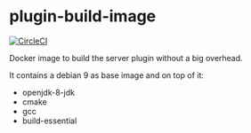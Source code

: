 # plugin-build-image
[![CircleCI](https://circleci.com/gh/ragemp-java/plugin-build-image.svg?style=svg)](https://circleci.com/gh/ragemp-java/plugin-build-image)

Docker image to build the server plugin without a big overhead.

It contains a debian 9 as base image and on top of it: 
* openjdk-8-jdk 
* cmake 
* gcc 
* build-essential 
 
